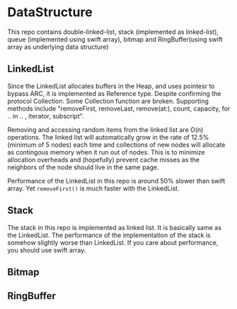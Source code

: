 
# DataStructure

This repo contains double-linked-list, stack (implemented as linked-list), queue (implemented using swift array), bitmap and RingBuffer(using swift array as underlying data structure)

## LinkedList

Since the LinkedList allocates buffers in the Heap, and uses pointesr to bypass ARC, it is implemented as Reference type. Despite confirming the protocol Collection. Some Collection function are broken. Supporting methods include "removeFirst, removeLast, remove(at:), count, capacity, for .. in .. , iterator, subscript". 

Removing and accessing random items from the linked list are O(n) operations. The linked list will automatically grow in the rate of 12.5% (minimum of 5 nodes) each time and collections of new nodes will allocate as contingous memory when it run out of nodes. This is to minimize allocation overheads and (hopefully) prevent cache misses as the neighbors of the node should live in the same page.

Performance of the LinkedList in this repo is around 50% slower than swift array. Yet `removeFirst()` is much faster with the LinkedList. 

## Stack

The stack in this repo is implemented as linked list. It is basically same as the LinkedList. The performance of the implementation of the stack is somehow slightly worse than LinkedList. If you care about performance, you should use swift array.

## Bitmap

## RingBuffer


